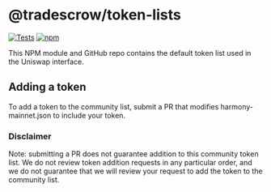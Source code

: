 # @tradescrow/token-lists

[![Tests](https://github.com/Uniswap/token-lists/workflows/Tests/badge.svg)](https://github.com/tradescrow/token-lists/actions?query=workflow%3ATests)
[![npm](https://img.shields.io/npm/v/@tradescrow/token-lists)](https://unpkg.com/@tradescrow/token-lists@latest/)

This NPM module and GitHub repo contains the default token list used in the Uniswap interface.

## Adding a token

To add a token to the community list, submit a PR that modifies harmony-mainnet.json to include your token.

### Disclaimer

Note: submitting a PR does not guarantee addition to this community token list.
We do not review token addition requests in any particular order, and we do not
guarantee that we will review your request to add the token to the community list.


